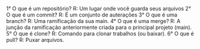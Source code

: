  1° O que é um repositório?
    R: Um lugar onde você guarda seus arquivos
 2° O que é um commit?
    R: É um conjunto de auterações
 3° O que é uma branch?
    R: Uma ramificação da sua main.
 4° O que é uma merge?
    R: A junção da ramificação anteriormente criada para o principal projeto (main).
 5° O que é clone?
    R: Comando para clonar trabalhos (ou baixar).
 6° O que é pull?
    R: Puxar arquivos.      